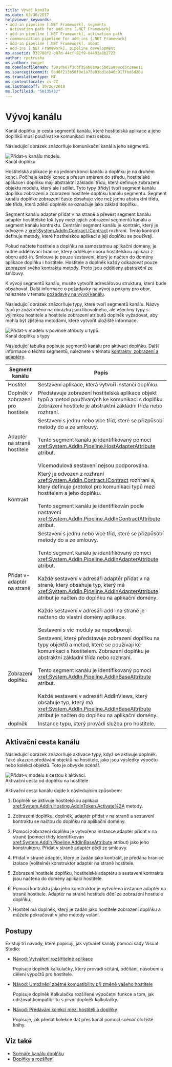 ```yaml
---
title: Vývoj kanálu
ms.date: 03/30/2017
helpviewer_keywords:
- add-in pipeline [.NET Framework], segments
- activation path for add-ins [.NET Framework]
- add-in pipeline [.NET Framework], activation path
- communication pipeline for add-ins [.NET Framework]
- add-in pipeline [.NET Framework], about
- add-ins [.NET Framework], pipeline development
ms.assetid: 932788f2-b87d-44cf-82f9-04492a8b2722
author: rpetrusha
ms.author: ronpet
ms.openlocfilehash: f981d667f3cbf35ab010ac5bd26a9ecd5c2aae11
ms.sourcegitcommit: 9bd8f213b50f0e1a73e03bd1e840c917fbd6d20a
ms.translationtype: MT
ms.contentlocale: cs-CZ
ms.lasthandoff: 10/26/2018
ms.locfileid: "50135432"
---
```

# <a name="pipeline-development"></a>Vývoj kanálu
Kanál doplňku je cesta segmentů kanálu, které hostitelská aplikace a jeho doplňků musí používat ke komunikaci mezi sebou.  
  
 Následující obrázek znázorňuje komunikační kanál a jeho segmentů.  
  
 ![Přidat&#45;v kanálu modelu. ](../../../docs/framework/add-ins/media/addin1.png "AddIn1")  
Kanál doplňku  
  
 Hostitelská aplikace je na jednom konci kanálu a doplňku je na druhém konci. Počínaje každý konec a přesun směrem do středu, hostitelské aplikace i doplňku mají abstraktní základní třídu, která definuje zobrazení objektu modelu, který ale i sdílet. Tyto typy (třídy) tvoří segment kanálu doplňku zobrazení a zobrazení hostitele doplňku kanálu segmentu. Segment kanálu doplňku zobrazení často obsahuje více než jednu abstraktní třídu, ale třída, která zdědí doplněk se označuje jako základ doplňku.  
  
 Segment kanálu adaptér přidat v na straně a převést segment kanálu adaptér hostitelské tok typy mezi jejich zobrazení segmentů kanálu a segment kanálu kontraktu. Centrální segment kanálu je kontrakt, který je odvozen z <xref:System.AddIn.Contract.IContract> rozhraní. Tento kontrakt definuje metody, které hostitelskou aplikaci a její doplňku se používají.  
  
 Pokud načtete hostitele a doplňku na samostatnou aplikační domény, je nutné oddělovací hranice, který odděluje oboru hostitelskou aplikaci z oboru add-in. Smlouva je pouze sestavení, který je načten do domény aplikace doplňku i hostitele. Hostitele a doplněk každý odkazovat pouze zobrazení svého kontraktu metody. Proto jsou odděleny abstrakční ze smlouvy.  
  
 K vývoji segmentů kanálu, musíte vytvořit adresářovou strukturu, která bude obsahovat. Další informace o požadavky na vývoj a pokyny pro obor, naleznete v tématu [požadavky na vývoj kanálu](https://msdn.microsoft.com/library/ef9fa986-e80b-43e1-868b-247f4c1d9da5).  
  
 Následující obrázek znázorňuje typy, které tvoří segmentů kanálu. Názvy typů je znázorněno na obrázku jsou libovolného, ale všechny typy s výjimkou hostitele a hostitele zobrazení atributů doplněk vyžadovat, aby mohla být zjištěna metodami, které vytvořit úložiště informace.  
  
 ![Přidat&#45;v modelu s povinné atributy u typů. ](../../../docs/framework/add-ins/media/addin-model.png "AddIn_Model")  
Kanál doplňku s typy  
  
 Následující tabulka popisuje segmentů kanálu pro aktivaci doplňku. Další informace o těchto segmentů, naleznete v tématu [kontrakty, zobrazení a adaptéry](https://msdn.microsoft.com/library/a6460173-9507-4b87-8c07-d4ee245d715c).  
  
|Segment kanálu|Popis|  
|----------------------|-----------------|  
|Hostitel|Sestavení aplikace, která vytvoří instanci doplňku.|  
|Doplněk v zobrazení pro hostitele|Představuje zobrazení hostitelská aplikace objekt typů a metod používaných ke komunikaci s doplňku. Zobrazení hostitele je abstraktní základní třída nebo rozhraní.|  
|Adaptér na straně hostitele|Sestavení s jednu nebo více tříd, které se přizpůsobí metody do a ze smlouvy.<br /><br /> Tento segment kanálu je identifikovaný pomocí <xref:System.AddIn.Pipeline.HostAdapterAttribute> atribut.<br /><br /> Vícemodulová sestavení nejsou podporována.|  
|Kontrakt|Který je odvozen z rozhraní <xref:System.AddIn.Contract.IContract> rozhraní a, který definuje protokol pro komunikaci typů mezi hostitelem a jeho doplňku.<br /><br /> Tento segment kanálu je identifikován podle nastavení <xref:System.AddIn.Pipeline.AddInContractAttribute> atribut.|  
|Přidat v-adaptér na straně|Sestavení s jednu nebo více tříd, které se přizpůsobí metody do a ze smlouvy.<br /><br /> Tento segment kanálu je identifikovaný pomocí <xref:System.AddIn.Pipeline.AddInAdapterAttribute> atribut.<br /><br /> Každé sestavení v adresáři adaptér přidat v na straně, který obsahuje typ, který má <xref:System.AddIn.Pipeline.AddInAdapterAttribute> atribut je načten do doplňku na aplikační domény.<br /><br /> Každé sestavení v adresáři add-na straně je načteno do vlastní domény aplikace.<br /><br /> Sestavení s víc moduly se nepodporují.|  
|Zobrazení doplňku|Sestavení, který představuje zobrazení doplňku na typy objektů a metod, které se používají ke komunikaci s hostitelem. Zobrazení doplňku je abstraktní základní třída nebo rozhraní.<br /><br /> Tento segment kanálu je identifikovaný pomocí <xref:System.AddIn.Pipeline.AddInBaseAttribute> atribut.<br /><br /> Každé sestavení v adresáři AddInViews, který obsahuje typ, který má <xref:System.AddIn.Pipeline.AddInBaseAttribute> atribut je načten do doplňku na aplikační domény.|  
|doplněk|Instance typu, který provádí služba pro hostitele.|  
  
## <a name="pipeline-activation-path"></a>Aktivační cesta kanálu  
 Následující obrázek znázorňuje aktivace typy, když se aktivuje doplněk. Také ukazuje předávání objektů na hostitele, jako jsou výsledky výpočtu nebo kolekci objektů. Toto je obvykle scénář.  
  
 ![Přidat&#45;v modelu s cestou k aktivaci. ](../../../docs/framework/add-ins/media/addin6.png "AddIn6")  
Aktivační cesta od doplňku na hostitele  
  
 Aktivační cesta kanálu dojde k následujícím způsobem:  
  
1.  Doplněk se aktivuje hostitelskou aplikaci <xref:System.AddIn.Hosting.AddInToken.Activate%2A> metody.  
  
2.  Zobrazení doplňku, doplněk, adaptér přidat v na straně a sestavení kontraktu se načtou do doplňku na aplikační domény.  
  
3.  Pomocí zobrazení doplňku je vytvořena instance adaptér přidat v na straně (pomocí třídy identifikován <xref:System.AddIn.Pipeline.AddInBaseAttribute> atribut) jako jeho konstruktoru. Přidat v straně adaptér dědí ze smlouvy.  
  
4.  Přidat v straně adaptér, který je zadán jako kontrakt, je předána hranice izolace (volitelné) konstruktor adaptér na straně hostitele.  
  
5.  Zobrazení hostitele doplňku, hostitelské adaptéru a sestavení kontraktu jsou načtena do domény aplikací hostitele.  
  
6.  Pomocí kontraktu jako jeho konstruktor je vytvořena instance adaptér na straně hostitele. Adaptér na straně hostitele dědí ze zobrazení hostitele doplňku.  
  
7.  Hostitel má doplněk, který je zadán jako hostitele zobrazení doplňku a můžete pokračovat v jeho metody volání.  
  
## <a name="walkthroughs"></a>Postupy  
 Existují tři návody, které popisují, jak vytvářet kanály pomocí sady Visual Studio:  
  
-   [Návod: Vytváření rozšiřitelné aplikace](../../../docs/framework/add-ins/walkthrough-create-extensible-app.md)  
  
     Popisuje doplněk kalkulačky, který provádí sčítání, odčítání, násobení a dělení výpočtů pro hostitele.  
  
-   [Návod: Umožnění zpětné kompatibility při změně vašeho hostitele](https://msdn.microsoft.com/library/6fa15bb5-8f04-407d-bd7d-675dc043c848)  
  
     Popisuje doplněk Kalkulačka rozšířené výpočetní funkce a tom, jak udržovat kompatibilitu s první doplněk kalkulačky.  
  
-   [Návod: Předávání kolekcí mezi hostiteli a doplňky](https://msdn.microsoft.com/library/b532c604-548e-4fab-b11c-377257dd0ee5)  
  
     Popisuje, jak předat kolekce dat přes kanál pomocí scénář úložiště knihy.  
  
## <a name="see-also"></a>Viz také  
- [Scénáře kanálu doplňku](https://msdn.microsoft.com/library/feb70e0b-8734-494c-aeaf-b567f014043e)  
- [Doplňky a rozšíření](../../../docs/framework/add-ins/index.md)
